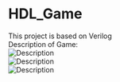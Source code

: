 # HDL_Game
This project is based on Verilog<br/>
Description of Game:<br/>
![Description](https://github.com/Pooria0098/verilog_game/blob/master/Capture1.PNG)<br/>
![Description](https://github.com/Pooria0098/verilog_game/blob/master/Capture2.PNG)<br/>
![Description](https://github.com/Pooria0098/verilog_game/blob/master/Capture3.PNG)<br/>
